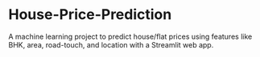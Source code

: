# House-Price-Prediction
A machine learning project to predict house/flat prices using features like BHK, area, road-touch, and location with a Streamlit web app.
